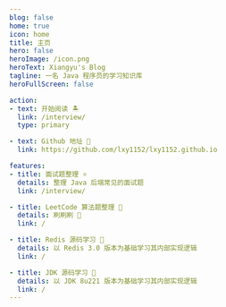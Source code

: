 ```yaml
---
blog: false
home: true
icon: home
title: 主页
hero: false
heroImage: /icon.png
heroText: Xiangyu's Blog
tagline: 一名 Java 程序员的学习知识库
heroFullScreen: false

action:
- text: 开始阅读 🏝️
  link: /interview/
  type: primary

- text: Github 地址 🔮
  link: https://github.com/lxy1152/lxy1152.github.io

features:
- title: 面试题整理 ⭐
  details: 整理 Java 后端常见的面试题
  link: /interview/

- title: LeetCode 算法题整理 🤿
  details: 刷刷刷 🛫
  link: /

- title: Redis 源码学习 🦅
  details: 以 Redis 3.0 版本为基础学习其内部实现逻辑
  link: /

- title: JDK 源码学习 🐖
  details: 以 JDK 8u221 版本为基础学习其内部实现逻辑
  link: /
---
```

